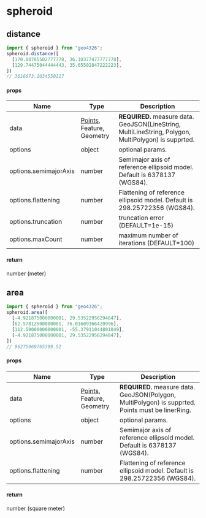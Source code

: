 # spheroid

## distance

```JavaScript
import { spheroid } from "geo4326";
spheroid.distance([
  [170.08785502777778, 36.10377477777778],
  [129.74475044444443, 35.65502847222223],
])
// 3616673.1034550117
```

#### props

| Name                  | Type                                           | Description                                                                                          |
| --------------------- | ---------------------------------------------- | ---------------------------------------------------------------------------------------------------- |
| data                  | [Points](./TYPES.md#points), Feature, Geometry | **REQUIRED.** measure data. GeoJSON(LineString, MultiLineString, Polygon, MultiPolygon) is supprted. |
| options               | object                                         | optional params.                                                                                     |
| options.semimajorAxis | number                                         | Semimajor axis of reference ellipsoid model. Default is 6378137 (WGS84).                             |
| options.flattening    | number                                         | Flattening of reference ellipsoid model. Default is 298.25722356 (WGS84).                            |
| options.truncation    | number                                         | truncation error (DEFAULT=1e-15)                                                                     |
| options.maxCount      | number                                         | maximum number of iterations (DEFAULT=100)                                                           |

#### return

number (meter)

## area

```JavaScript
import { spheroid } from "geo4326";
spheroid.area([
  [-4.921875000000001, 29.53522956294847],
  [62.57812500000001, 76.01609366420996],
  [112.50000000000001, -55.37911044801049],
  [-4.921875000000001, 29.53522956294847],
])
// 96275969765399.52
```

#### props

| Name                  | Type                                           | Description                                                                                       |
| --------------------- | ---------------------------------------------- | ------------------------------------------------------------------------------------------------- |
| data                  | [Points](./TYPES.md#points), Feature, Geometry | **REQUIRED.** measure data. GeoJSON(Polygon, MultiPolygon) is supprted. Points must be linerRing. |
| options               | object                                         | optional params.                                                                                  |
| options.semimajorAxis | number                                         | Semimajor axis of reference ellipsoid model. Default is 6378137 (WGS84).                          |
| options.flattening    | number                                         | Flattening of reference ellipsoid model. Default is 298.25722356 (WGS84).                         |

#### return

number (square meter)
